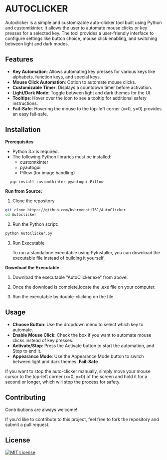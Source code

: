 
# AUTOCLICKER
Autoclicker is a simple and customizable auto-clicker tool built using Python and customtkinter. It allows the user to automate mouse clicks or key presses for a selected key. The tool provides a user-friendly interface to configure settings like button choice, mouse click enabling, and switching between light and dark modes.


## Features

- **Key Automation**: Allows automating key presses for various keys like alphabets, function keys, and special keys.
- **Mouse Click Automation**: Option to automate mouse clicks.
- **Customizable Timer**: Displays a countdown timer before activation.
- **Light/Dark Mode**: Toggle between light and dark themes for the UI.
- **Tooltips**: Hover over the icon to see a tooltip for additional safety instructions.
- **Fail-Safe**: Hovering the mouse to the top-left corner (x=0, y=0) provides an easy fail-safe.

## Installation 
**Prerequisites** 
- Python 3.x is required.
- The following Python libraries must be installed:
  - customtkinter
  - pyautogui
  - Pillow (for image handling)
    
```bash
  pip install customtkinter pyautogui Pillow
```
**Run from Source:**
    
1. Clone the repository
```bash
git clone https://github.com/bshrmonsti761/AutoClicker
cd Autoclicker
```
2. Run the Python script:
```bash
python AutoClicker.py
```
3. Run Executable
    
    To run a standalone executable using PyInstaller,
    you can download the executable file instead    of building it yourself.
    
**Download the Executable**

1. Download the executable "AutoClicker.exe" from above.

2. Once the download is complete,locate the .exe file
on your computer.

3. Run the executable by double-clicking on the file.
## Usage

- **Choose Button**: Use the dropdown menu to select which key to automate.
- **Enable Mouse Click**: Check the box if you want to automate mouse clicks instead of key presses.
- **Activate/Stop**: Press the Activate button to start the automation, and Stop to end it.
- **Appearance Mode**: Use the Appearance Mode button to switch between light and dark themes.
**Fail-Safe**

If you want to stop the auto-clicker manually, simply move your mouse cursor to the top-left corner (x=0, y=0) of the screen and hold it for a second or longer, which will stop the process for safety.


## Contributing

Contributions are always welcome!

If you'd like to contribute to this project, 
feel free to fork the repository and submit a pull request.




## License

[![MIT License](https://img.shields.io/badge/License-MIT-green.svg)](https://choosealicense.com/licenses/mit/)
